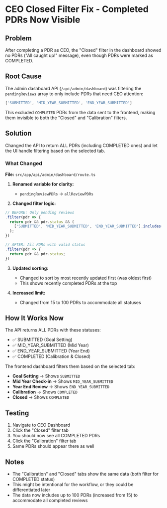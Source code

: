 # CEO Closed Filter Fix - Completed PDRs Now Visible

## Problem
After completing a PDR as CEO, the "Closed" filter in the dashboard showed no PDRs ("All caught up!" message), even though PDRs were marked as COMPLETED.

## Root Cause
The admin dashboard API (`/api/admin/dashboard`) was filtering the `pendingReviews` array to only include PDRs that need CEO attention:
```typescript
['SUBMITTED', 'MID_YEAR_SUBMITTED', 'END_YEAR_SUBMITTED']
```

This excluded `COMPLETED` PDRs from the data sent to the frontend, making them invisible to both the "Closed" and "Calibration" filters.

## Solution
Changed the API to return ALL PDRs (including COMPLETED ones) and let the UI handle filtering based on the selected tab.

### What Changed

**File:** `src/app/api/admin/dashboard/route.ts`

1. **Renamed variable for clarity:**
   - `pendingReviewPDRs` → `allReviewPDRs`

2. **Changed filter logic:**
```typescript
// BEFORE: Only pending reviews
.filter(pdr => {
  return pdr && pdr.status && (
    ['SUBMITTED', 'MID_YEAR_SUBMITTED', 'END_YEAR_SUBMITTED'].includes(pdr.status)
  );
})

// AFTER: All PDRs with valid status
.filter(pdr => {
  return pdr && pdr.status;
})
```

3. **Updated sorting:**
   - Changed to sort by most recently updated first (was oldest first)
   - This shows recently completed PDRs at the top

4. **Increased limit:**
   - Changed from 15 to 100 PDRs to accommodate all statuses

## How It Works Now

The API returns ALL PDRs with these statuses:
- ✅ SUBMITTED (Goal Setting)
- ✅ MID_YEAR_SUBMITTED (Mid Year)
- ✅ END_YEAR_SUBMITTED (Year End)
- ✅ COMPLETED (Calibration & Closed)

The frontend dashboard filters them based on the selected tab:
- **Goal Setting** → Shows `SUBMITTED`
- **Mid Year Check-in** → Shows `MID_YEAR_SUBMITTED`
- **Year End Review** → Shows `END_YEAR_SUBMITTED`
- **Calibration** → Shows `COMPLETED`
- **Closed** → Shows `COMPLETED`

## Testing
1. Navigate to CEO Dashboard
2. Click the "Closed" filter tab
3. You should now see all COMPLETED PDRs
4. Click the "Calibration" filter tab
5. Same PDRs should appear there as well

## Notes
- The "Calibration" and "Closed" tabs show the same data (both filter for COMPLETED status)
- This might be intentional for the workflow, or they could be differentiated later
- The data now includes up to 100 PDRs (increased from 15) to accommodate all completed reviews

